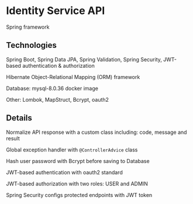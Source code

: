 # Identity Service API

Spring framework

## Technologies

Spring Boot, Spring Data JPA, Spring Validation, Spring Security, JWT-based authentication & authorization

Hibernate Object-Relational Mapping (ORM) framework 

Database: mysql-8.0.36 docker image

Other: Lombok, MapStruct, Bcrypt, oauth2

## Details

Normalize API response with a custom class including: code, message and result

Global exception handler with `@ControllerAdvice` class

Hash user password with Bcrypt before saving to Database

JWT-based authentication with oauth2 standard

JWT-based authorization with two roles: USER and ADMIN

Spring Security configs protected endpoints with JWT token

